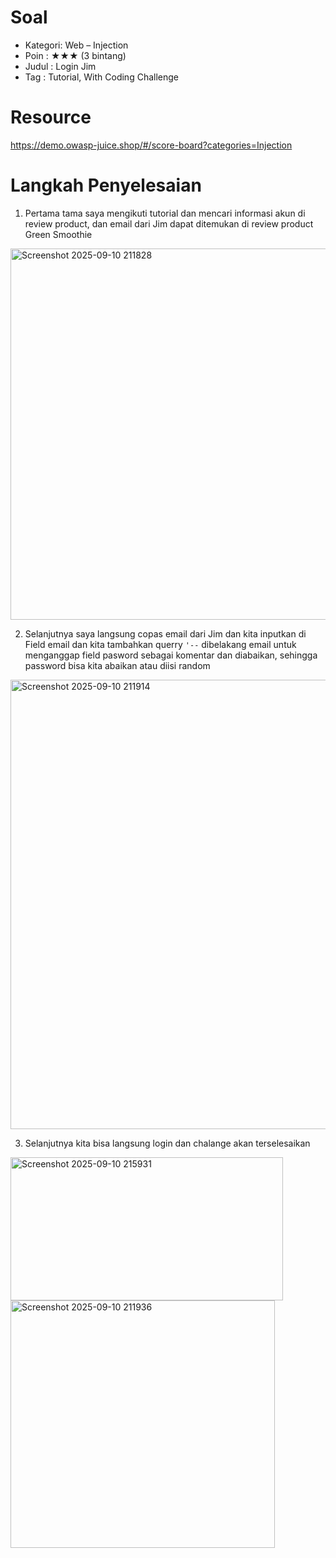 # Soal
- Kategori: Web – Injection
- Poin : ★★★ (3 bintang)
- Judul : Login Jim
- Tag : Tutorial, With Coding Challenge

# Resource 
https://demo.owasp-juice.shop/#/score-board?categories=Injection

# Langkah Penyelesaian
1. Pertama tama saya mengikuti tutorial dan mencari informasi akun di review product, dan email dari Jim dapat ditemukan di review product Green Smoothie
<img width="620" height="594" alt="Screenshot 2025-09-10 211828" src="https://github.com/user-attachments/assets/675fe4b3-40d7-4414-81ac-400ed5ddb2b1" />

2. Selanjutnya saya langsung copas email dari Jim dan kita inputkan di Field email dan kita tambahkan querry `'--` dibelakang email untuk menganggap field pasword sebagai komentar dan diabaikan, sehingga password bisa kita abaikan atau diisi random
<img width="506" height="719" alt="Screenshot 2025-09-10 211914" src="https://github.com/user-attachments/assets/74c7a546-efb6-4c1a-bd9c-f83191feefa5" />

3. Selanjutnya kita bisa langsung login dan chalange akan terselesaikan
<img width="436" height="229" alt="Screenshot 2025-09-10 215931" src="https://github.com/user-attachments/assets/dbc7789b-90bb-4060-8a24-c220b8eb6c55" />

<img width="423" height="396" alt="Screenshot 2025-09-10 211936" src="https://github.com/user-attachments/assets/85afa5e0-c8b7-4bdd-83d4-642b26ce41f1" />
